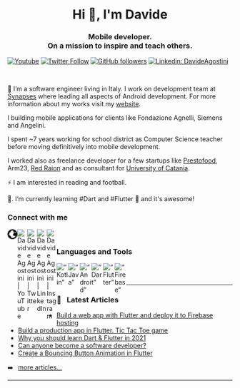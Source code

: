 <h1 align="center">Hi 👋, I'm Davide</h1>
<h3 align="center">Mobile developer. <br /> On a mission to inspire and teach others.</h3>

[![Youtube](https://img.shields.io/static/v1?label=DavideAgostini&message=Subscribe&logo=YouTube&color=FF0000&style=for-the-badge)][youtube]
[![Twitter Follow](https://img.shields.io/twitter/follow/DavideAgostini?color=1DA1F2&label=Followers&logo=twitter&style=for-the-badge)][twitter]
[![GitHub followers](https://img.shields.io/github/followers/DavideAgostini?logo=GitHub&style=for-the-badge)][github]
[![Linkedin: DavideAgostini](https://img.shields.io/badge/-CONNECT-blue?style=for-the-badge&logo=Linkedin&link=https://www.linkedin.com/in/davideagostini/)][linkedin]

<br />

🔭  I’m a software engineer living in Italy. I work on development team at [Synapses](https://www.synapseslab.com/) where leading all aspects of Android development. For more information about my works visit my [website](https://davideagostini.com).

I building mobile applications for clients like Fondazione Agnelli, Siemens and Angelini.

I spent ~7 years working for school district as Computer Science teacher before moving definitively into mobile development.

I worked also as freelance developer for a few startups like [Prestofood](https://www.foodys.it/), Arm23, [Red Raion](https://redraion.com/) and as consultant for [University of Catania](https://www.unict.it/).

⚡ I am interested in reading and football.

🌱. I’m currently learning #Dart and #Flutter 💙 and it's awesome!


### Connect with me

[<img align="left" alt="Davide Agostini | Website" width="22px" src="https://raw.githubusercontent.com/iconic/open-iconic/master/svg/globe.svg" />][website]
[<img align="left" alt="Davide Agostini | YouTube" width="22px" src="https://cdn.jsdelivr.net/npm/simple-icons@v3/icons/youtube.svg" />][youtube]
[<img align="left" alt="Davide Agostini | Twitter" width="22px" src="https://cdn.jsdelivr.net/npm/simple-icons@v3/icons/twitter.svg" />][twitter]
[<img align="left" alt="Davide Agostini | LinkedIn" width="22px" src="https://cdn.jsdelivr.net/npm/simple-icons@v3/icons/linkedin.svg" />][linkedin]
[<img align="left" alt="Davide Agostini | Instagram" width="22px" src="https://cdn.jsdelivr.net/npm/simple-icons@v3/icons/instagram.svg" />][instagram]

<br />

### Languages and Tools

[<img align="left" alt=“Kotlin” width="26px" src="https://www.vectorlogo.zone/logos/kotlinlang/kotlinlang-icon.svg" />][youtube]
[<img align="left" alt=“Java” width="26px" src="https://www.vectorlogo.zone/logos/java/java-icon.svg" />][youtube]
[<img align="left" alt=“Android” width="26px" src="https://www.vectorlogo.zone/logos/android/android-icon.svg" />][youtube]
[<img align="left" alt=“Dart” width="26px" src="https://www.vectorlogo.zone/logos/dartlang/dartlang-icon.svg" />][youtube]
[<img align="left" alt=“Flutter” width="26px" src="https://www.vectorlogo.zone/logos/flutterio/flutterio-icon.svg" />][youtube]
[<img align="left" alt=“Firebase” width="26px" src="https://www.vectorlogo.zone/logos/firebase/firebase-icon.svg" />][youtube]


<br />
<br />

---

### 📑 &ensp;Latest Articles

<!-- BLOG:START -->
- [Build a web app with Flutter and deploy it to Firebase hosting](https://levelup.gitconnected.com/build-a-web-app-with-flutter-and-deploy-it-to-firebase-hosting-3ee020b0e3db)
- [Build a production app in Flutter. Tic Tac Toe game](https://levelup.gitconnected.com/build-the-famous-tic-tac-toe-game-in-flutter-8c6464869bca)
- [Why you should learn Dart & Flutter in 2021](https://davideagostini.medium.com/why-you-should-learn-dart-and-flutter-34286b517d6)
- [Can anyone become a software developer?](https://medium.com/codex/can-anyone-become-a-software-developer-b880ec91614a)
- [Create a Bouncing Button Animation in Flutter](https://davideagostini.medium.com/in-general-add-animations-to-your-applications-enriches-the-general-user-experience-68121522b57a)
<!-- BLOG:END -->

➡️ &ensp;[more articles...](https://medium.com/@davideagostini)

---

[website]: https://davideagostini.com
[twitter]: https://twitter.com/intent/follow?original_referer=https%3A%2F%2Fgithub.com%2FDavideAgostini&screen_name=DavideAgostini
[youtube]: https://www.youtube.com/channel/UCcNRFlwcE10qXNxVGV4Votg?sub_confirmation=1
[linkedin]: https://linkedin.com/in/davideagostini
[github]: https://github.com/DavideAgostini
[instagram]: https://www.instagram.com/davideagostini

